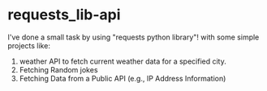 # requests_lib-api

I've done a small task by using "requests python library"! with some simple projects like:
1. weather API to fetch current weather data for a specified city.
2. Fetching Random jokes
3. Fetching Data from a Public API (e.g., IP Address Information)
